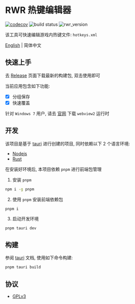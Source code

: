 # RWR 热键编辑器

[![codecov](https://codecov.io/gh/Kreedzt/rwr-imba-qq-bot/branch/master/graph/badge.svg?token=MWGXZH7GO9)](https://codecov.io/gh/Kreedzt/rwr-imba-qq-bot)
![build status](https://github.com/Kreedzt/rwr-imba-qq-bot/actions/workflows/ci.yml/badge.svg?branch=master)
![rwr_version](https://badgen.net/badge/RWR/1.96/orange)

该工具可快速编辑游戏内热键文件: `hotkeys.xml`

[English](README.md) | 简体中文

## 快速上手

去 [Release](https://github.com/Kreedzt/rwr-hotkey-editor/releases) 页面下载最新的构建包, 双击使用即可

当前应用包含如下功能:

-   [x] 分组保存
-   [x] 快速覆盖

针对 `Windows 7` 用户, 请去 [官网](https://developer.microsoft.com/en-us/microsoft-edge/webview2/#download-section) 下载 `webview2` 运行时

## 开发

该项目是基于 [tauri](https://tauri.app/) 进行创建的项目, 同时依赖以下 2 个语言环境:

-   [Nodejs](https://nodejs.org/en/)
-   [Rust](https://www.rust-lang.org/)

在安装好环境后, 本项目依赖 `pnpm` 进行前端包管理

1. 安装 `pnpm`

```bash
npm i -g pnpm
```

2. 使用 `pnpm` 安装前端依赖包

```bash
pnpm i
```

3. 启动开发环境

```
pnpm tauri dev
```

## 构建

参阅 [tauri](https://tauri.app/zh/v1/guides/building/) 文档, 使用如下命令构建:

```bash
pnpm tauri build
```

## 协议

-   [GPLv3](https://opensource.org/licenses/GPL-3.0)


